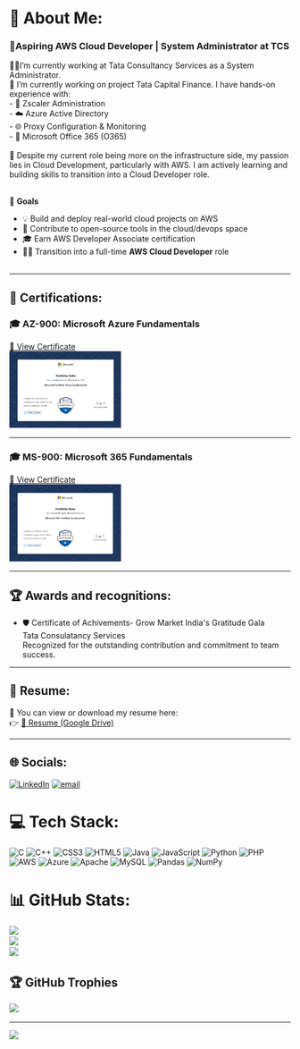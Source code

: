 # 💫 About Me:
### 🎯Aspiring AWS Cloud Developer | System Administrator at TCS<br>
👩‍💻I’m currently working at  Tata Consultancy Services as a System Administrator.<br>🤝  I’m currently working on project Tata Capital Finance. I have hands-on experience with:<br>- 🔐 Zscaler Administration<br>- ☁️ Azure Active Directory<br>- 🌐 Proxy Configuration & Monitoring<br>- 📧 Microsoft Office 365 (O365)<br><br>🌱 Despite my current role being more on the infrastructure side, my passion lies in Cloud Development, particularly with AWS. I am actively learning and building skills to transition into a Cloud Developer role.<br><br>

🚀 **Goals**<br>
- 💡 Build and deploy real-world cloud projects on AWS  <br>
- 🔗 Contribute to open-source tools in the cloud/devops space  <br>
- 🎓 Earn AWS Developer Associate certification  <br>
- 🧑‍💻 Transition into a full-time **AWS Cloud Developer** role<br><br>

---

## 🧠 Certifications:
### 🎓 AZ-900: Microsoft Azure Fundamentals  
[🔗 View Certificate](https://learn.microsoft.com/api/credentials/share/en-us/PratikshaDube-7308/E6FE09CD05CE3FD?sharingId=38119709F5B48373)  
<img src="https://github.com/dubepratiksha/dubepratiksha/blob/main/Az-900.png" width="200"/>

---

### 🎓 MS-900: Microsoft 365 Fundamentals  
[🔗 View Certificate](https://learn.microsoft.com/api/credentials/share/en-us/PratikshaDube-7308/CB0EE92C5F845658?sharingId=38119709F5B48373)  
<img src="https://github.com/dubepratiksha/dubepratiksha/blob/main/ms-900.png" width="200"/>

---

## 🏆 Awards and recognitions:
- 🛡️ Certificate of Achivements- Grow Market India's Gratitude Gala  <br>
      Tata Consulatancy Services  <br>
      Recognized for the outstanding contribution and commitment to team success.   

---

## 📄 Resume:
📌 You can view or download my resume here:  
👉 [📄 Resume (Google Drive)](https://drive.google.com/file/d/16t4Ef0vx__KVC7niCg2w2NIGkwmBFZkJ/view?usp=drive_link)

---

## 🌐 Socials:
[![LinkedIn](https://img.shields.io/badge/LinkedIn-%230077B5.svg?logo=linkedin&logoColor=white)](https://linkedin.com/in/www.linkedin.com/in/pratiksha-dube-0796a1214) 
[![email](https://img.shields.io/badge/Email-D14836?logo=gmail&logoColor=white)](mailto:dubepratiksha18@gmail.com) 

# 💻 Tech Stack:
![C](https://img.shields.io/badge/c-%2300599C.svg?style=for-the-badge&logo=c&logoColor=white) 
![C++](https://img.shields.io/badge/c++-%2300599C.svg?style=for-the-badge&logo=c%2B%2B&logoColor=white) 
![CSS3](https://img.shields.io/badge/css3-%231572B6.svg?style=for-the-badge&logo=css3&logoColor=white) 
![HTML5](https://img.shields.io/badge/html5-%23E34F26.svg?style=for-the-badge&logo=html5&logoColor=white) 
![Java](https://img.shields.io/badge/java-%23ED8B00.svg?style=for-the-badge&logo=openjdk&logoColor=white) 
![JavaScript](https://img.shields.io/badge/javascript-%23323330.svg?style=for-the-badge&logo=javascript&logoColor=%23F7DF1E) 
![Python](https://img.shields.io/badge/python-3670A0?style=for-the-badge&logo=python&logoColor=ffdd54) 
![PHP](https://img.shields.io/badge/php-%23777BB4.svg?style=for-the-badge&logo=php&logoColor=white) 
![AWS](https://img.shields.io/badge/AWS-%23FF9900.svg?style=for-the-badge&logo=amazon-aws&logoColor=white) 
![Azure](https://img.shields.io/badge/azure-%230072C6.svg?style=for-the-badge&logo=microsoftazure&logoColor=white) 
![Apache](https://img.shields.io/badge/apache-%23D42029.svg?style=for-the-badge&logo=apache&logoColor=white) 
![MySQL](https://img.shields.io/badge/mysql-4479A1.svg?style=for-the-badge&logo=mysql&logoColor=white) 
![Pandas](https://img.shields.io/badge/pandas-%23150458.svg?style=for-the-badge&logo=pandas&logoColor=white) 
![NumPy](https://img.shields.io/badge/numpy-%23013243.svg?style=for-the-badge&logo=numpy&logoColor=white)

# 📊 GitHub Stats:
![](https://github-readme-stats.vercel.app/api?username=dubepratiksha&theme=default&hide_border=false&include_all_commits=false&count_private=false)<br/>
![](https://nirzak-streak-stats.vercel.app/?user=dubepratiksha&theme=default&hide_border=false)<br/>
![](https://github-readme-stats.vercel.app/api/top-langs/?username=dubepratiksha&theme=default&hide_border=false&include_all_commits=false&count_private=false&layout=compact)

## 🏆 GitHub Trophies
![](https://github-profile-trophy.vercel.app/?username=dubepratiksha&theme=radical&no-frame=false&no-bg=true&margin-w=4)

---
[![](https://visitcount.itsvg.in/api?id=dubepratiksha&icon=0&color=0)](https://visitcount.itsvg.in)

<!-- Proudly created with GPRM ( https://gprm.itsvg.in ) -->
